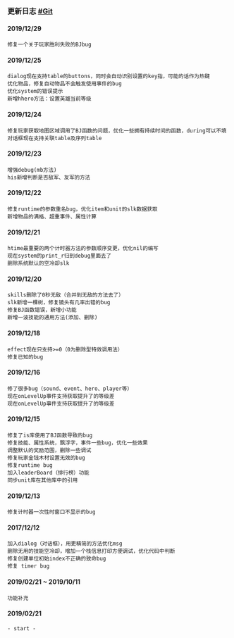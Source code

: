 ### 更新日志 <a href="https://github.com/hunzsig-warcraft3/h-lua" target="_blank">#Git</a>

#### 2019/12/29
    修复一个关于玩家胜利失败的BJbug
#### 2019/12/25
    dialog现在支持table的buttons，同时会自动识别设置的key指，可能的话作为热键
    优化物品，修复自动物品不会触发使用事件的bug
    优化system的错误提示
    新增hhero方法：设置英雄当前等级
#### 2019/12/24
    修复玩家获取地图区域调用了BJ函数的问题，优化一些拥有持续时间的函数，during可以不填
    对话框现在支持关联table及序列table
#### 2019/12/23
    增强debug(mb方法)
    his新增判断是否敌军、友军的方法
#### 2019/12/22
    修复runtime的参数重名bug，优化item和unit的slk数据获取
    新增物品的满格、超重事件、属性计算
#### 2019/12/21
    htime最重要的两个计时器方法的参数顺序变更，优化nil的编写
    现在system的print_r归到debug里面去了
    删除系统默认的空冷却slk
#### 2019/12/20
    skills删除了0秒无敌（合并到无敌的方法去了）
    slk新增一棵树，修复镜头有几率出错的bug
    修复BJ函数错误，新增小功能
    新增一波技能的通用方法(添加、删除)
#### 2019/12/18
    effect现在只支持>=0（0为删除型特效调用法）
    修复已知的bug
#### 2019/12/16
    修了很多bug（sound、event、hero、player等）
    现在onLevelUp事件支持获取提升了的等级差
    现在onLevelUp事件支持获取提升了的等级差
#### 2019/12/15
    修复了is库使用了BJ函数导致的bug
    修复技能、属性系统，飘浮字，事件一些bug，优化一些效果
    调整默认的奖励范围，删除一些调试
    修复玩家金钱木材设置无效的bug
    修复runtime bug
    加入leaderBoard（排行榜）功能
    同步unit库在其他库中的引用
#### 2019/12/13
    修复计时器一次性时窗口不显示的bug
#### 2017/12/12
    加入dialog（对话框），用更精简的方法优化msg
    删除无用的技能空冷却，增加一个栈信息打印方便调试，优化代码中判断
    修复创建单位初始index不正确的致命bug
    修复 timer bug
#### 2019/02/21 ~ 2019/10/11
    功能补充
#### 2019/02/21
    - start -
